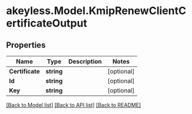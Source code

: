 # akeyless.Model.KmipRenewClientCertificateOutput

## Properties

Name | Type | Description | Notes
------------ | ------------- | ------------- | -------------
**Certificate** | **string** |  | [optional] 
**Id** | **string** |  | [optional] 
**Key** | **string** |  | [optional] 

[[Back to Model list]](../README.md#documentation-for-models) [[Back to API list]](../README.md#documentation-for-api-endpoints) [[Back to README]](../README.md)

